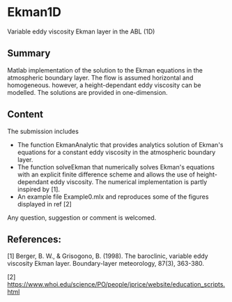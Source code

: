 # Ekman1D
Variable eddy viscosity Ekman layer in the ABL (1D)


## Summary

Matlab implementation of the solution to the Ekman equations in the atmospheric boundary layer. The flow is assumed horizontal and homogeneous. however, a height-dependant eddy viscosity can be modelled. The solutions are provided in one-dimension.

## Content

The submission includes

  - The function EkmanAnalytic that provides analytics solution of Ekman's equations for a constant eddy viscosity in the atmospheric boundary layer.
  - The function solveEkman that numerically solves Ekman's equations with an explicit finite difference scheme and allows the use of height-dependant eddy viscosity. The numerical implementation is partly inspired by [1].
  - An example file Example0.mlx and reproduces some of the figures displayed in ref [2]

Any question, suggestion or comment is welcomed.

## References:

[1] Berger, B. W., & Grisogono, B. (1998). The baroclinic, variable eddy viscosity Ekman layer. Boundary-layer meteorology, 87(3), 363-380.

[2] https://www.whoi.edu/science/PO/people/jprice/website/education_scripts.html
